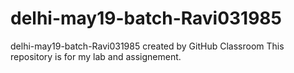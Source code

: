 # delhi-may19-batch-Ravi031985
delhi-may19-batch-Ravi031985 created by GitHub Classroom
This repository is for my lab and assignement.
